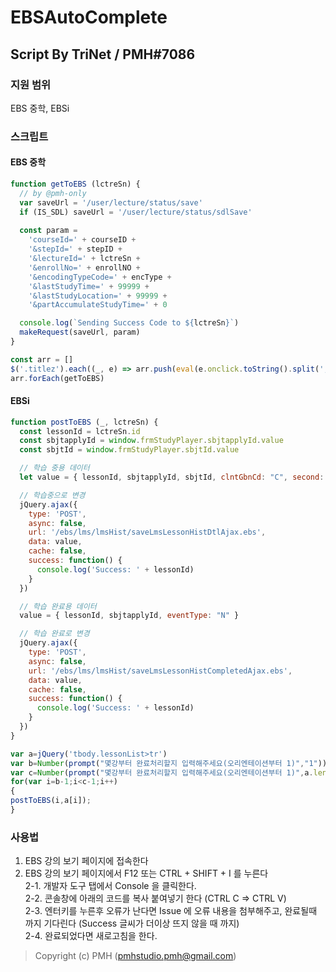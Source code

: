 # EBSAutoComplete
## Script By TriNet / PMH#7086

### 지원 범위
EBS 중학, EBSi

### 스크립트
#### EBS 중학
```js
function getToEBS (lctreSn) {
  // by @pmh-only
  var saveUrl = '/user/lecture/status/save'
  if (IS_SDL) saveUrl = '/user/lecture/status/sdlSave'
  
  const param =
    'courseId=' + courseID +
    '&stepId=' + stepID +
    '&lectureId=' + lctreSn +
    '&enrollNo=' + enrollNO +
    '&encodingTypeCode=' + encType +
    '&lastStudyTime=' + 99999 +
    '&lastStudyLocation=' + 99999 +
    '&partAccumulateStudyTime=' + 0

  console.log(`Sending Success Code to ${lctreSn}`)
  makeRequest(saveUrl, param)
}

const arr = []
$('.titlez').each((_, e) => arr.push(eval(e.onclick.toString().split(',')[2])))
arr.forEach(getToEBS)
```

#### EBSi
```js
function postToEBS (_, lctreSn) {
  const lessonId = lctreSn.id
  const sbjtapplyId = window.frmStudyPlayer.sbjtapplyId.value
  const sbjtId = window.frmStudyPlayer.sbjtId.value

  // 학습 중용 데이터
  let value = { lessonId, sbjtapplyId, sbjtId, clntGbnCd: "C", second: "1", lecGbn: "V500", atndGbnCd: "S", ltStdTm: "1", status: "0" }

  // 학습중으로 변경
  jQuery.ajax({
    type: 'POST',
    async: false,
    url: '/ebs/lms/lmsHist/saveLmsLessonHistDtlAjax.ebs',
    data: value,
    cache: false,
    success: function() {
      console.log('Success: ' + lessonId)
    }
  })

  // 학습 완료용 데이터
  value = { lessonId, sbjtapplyId, eventType: "N" }

  // 학습 완료로 변경
  jQuery.ajax({
    type: 'POST',
    async: false,
    url: '/ebs/lms/lmsHist/saveLmsLessonHistCompletedAjax.ebs',
    data: value,
    cache: false,
    success: function() {
      console.log('Success: ' + lessonId)
    }
  })
}

var a=jQuery('tbody.lessonList>tr')
var b=Number(prompt("몇강부터 완료처리할지 입력해주세요(오리엔테이션부터 1)","1"))
var c=Number(prompt("몇강부터 완료처리할지 입력해주세요(오리엔테이션부터 1)",a.length.tosring()))
for(var i=b-1;i<c-1;i++)
{
postToEBS(i,a[i]);
}
```

### 사용법
1. EBS 강의 보기 페이지에 접속한다
2. EBS 강의 보기 페이지에서 F12 또는 CTRL + SHIFT + I 를 누른다<br />
2-1. 개발자 도구 탭에서 Console 을 클릭한다.<br />
2-2. 콘솔창에 아래의 코드를 복사 붙여넣기 한다 (CTRL C => CTRL V)<br />
2-3. 엔터키를 누른후 오류가 난다면 Issue 에 오류 내용을 첨부해주고, 완료될때 까지 기다린다 (Success 글씨가 더이상 뜨지 않을 때 까지)<br />
2-4. 완료되었다면 새로고침을 한다.<br />

> Copyright (c) PMH (pmhstudio.pmh@gmail.com)
